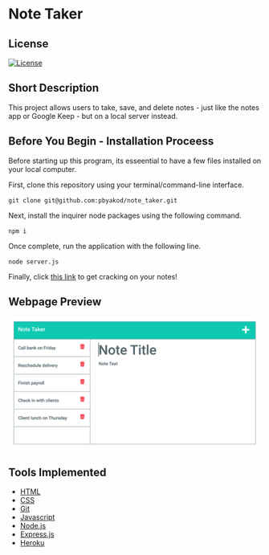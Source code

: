 # Note Taker

## License 

[![License](https://img.shields.io/badge/license-MIT-blue)](https://opensource.org/licenses/MIT)

## Short Description

This project allows users to take, save, and delete notes - just like the notes app or Google Keep - but on a local server instead. 

## Before You Begin - Installation Proceess

Before starting up this program, its esseential to have a few files installed on your local computer.

First, clone this repository using your terminal/command-line interface. 

```
git clone git@github.com:pbyakod/note_taker.git
```

Next, install the inquirer node packages using the following command.

```
npm i 
```

Once complete, run the application with the following line.

```
node server.js
```

Finally, click <a href = "http://localhost:3001">this link</a> to get cracking on your notes!

## Webpage Preview

<img src="./image.png" alt="Preview Image">

## Tools Implemented

* [HTML](https://developer.mozilla.org/en-US/docs/Web/HTML)
* [CSS](https://developer.mozilla.org/en-US/docs/Web/CSS)
* [Git](https://git-scm.com/about)
* [Javascript](https://developer.mozilla.org/en-US/docs/Web/JavaScript)
* [Node.js](https://nodejs.org/en/docs/)
* [Express.js](https://www.npmjs.com/package/express)
* [Heroku](https://devcenter.heroku.com/)
